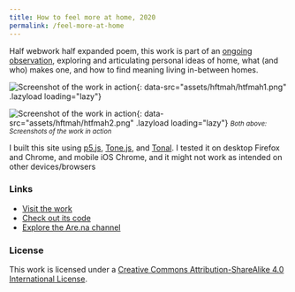 ```yaml
---
title: How to feel more at home, 2020
permalink: /feel-more-at-home
---
```

Half webwork half expanded poem, this work is part of an [ongoing observation](https://www.are.na/francesco-imola-2o2ng4qooxm/how-to-feel-more-at-home), exploring and articulating personal ideas of home, what (and who) makes one, and how to find meaning living in-between homes.

![Screenshot of the work in action](){: data-src="assets/hftmah/htfmah1.png" .lazyload loading="lazy"}

![Screenshot of the work in action](){: data-src="assets/hftmah/htfmah2.png" .lazyload loading="lazy"}
<small>_Both above: Screenshots of the work in action_</small>

I built this site using [p5.js](https://p5js.org/), [Tone.js](https://tonejs.github.io/), and [Tonal](https://github.com/tonaljs/tonal). I tested it on desktop Firefox and Chrome, and mobile iOS Chrome, and it might not work as intended on other devices/browsers

### Links

* [Visit the work](https://francescoimola.github.io/htfmat/)<br> 
* [Check out its code](https://github.com/francescoimola/htfmat)<br> 
* [Explore the Are.na channel](https://www.are.na/francesco-imola-2o2ng4qooxm/how-to-feel-more-at-home)

### License

This work is licensed under a <a rel="license" href="http://creativecommons.org/licenses/by-sa/4.0/">Creative Commons Attribution-ShareAlike 4.0 International License</a>.
